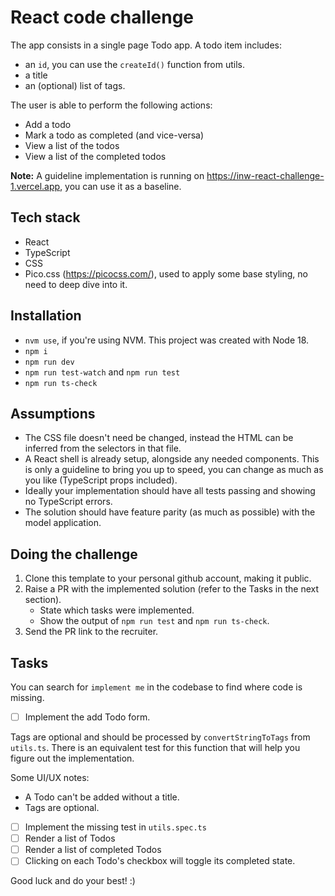 # React code challenge

The app consists in a single page Todo app. A todo item includes:

- an `id`, you can use the `createId()` function from utils.
- a title
- an (optional) list of tags.

The user is able to perform the following actions:

- Add a todo
- Mark a todo as completed (and vice-versa)
- View a list of the todos
- View a list of the completed todos

**Note:** A guideline implementation is running on https://inw-react-challenge-1.vercel.app, you can use it as a baseline.

## Tech stack

- React
- TypeScript
- CSS
- Pico.css (https://picocss.com/), used to apply some base styling, no need to deep dive into it.

## Installation

- `nvm use`, if you're using NVM. This project was created with Node 18.
- `npm i`
- `npm run dev`
- `npm run test-watch` and `npm run test`
- `npm run ts-check`

## Assumptions

- The CSS file doesn't need be changed, instead the HTML can be inferred from the selectors in that file.
- A React shell is already setup, alongside any needed components. This is only a guideline to bring you up to speed, you can change as much as you like (TypeScript props included).
- Ideally your implementation should have all tests passing and showing no TypeScript errors.
- The solution should have feature parity (as much as possible) with the model application.

## Doing the challenge

1. Clone this template to your personal github account, making it public.
2. Raise a PR with the implemented solution (refer to the Tasks in the next section).
   - State which tasks were implemented.
   - Show the output of `npm run test` and `npm run ts-check`.
3. Send the PR link to the recruiter.

## Tasks

You can search for `implement me` in the codebase to find where code is missing.

- [ ] Implement the add Todo form.

Tags are optional and should be processed by `convertStringToTags` from `utils.ts`. There is an equivalent test for this function that will help you figure out the implementation.

Some UI/UX notes:

- A Todo can't be added without a title.
- Tags are optional.

- [ ] Implement the missing test in `utils.spec.ts`
- [ ] Render a list of Todos
- [ ] Render a list of completed Todos
- [ ] Clicking on each Todo's checkbox will toggle its completed state.

Good luck and do your best! :)
